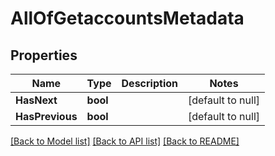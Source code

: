 # AllOfGetaccountsMetadata

## Properties
Name | Type | Description | Notes
------------ | ------------- | ------------- | -------------
**HasNext** | **bool** |  | [default to null]
**HasPrevious** | **bool** |  | [default to null]

[[Back to Model list]](../README.md#documentation-for-models) [[Back to API list]](../README.md#documentation-for-api-endpoints) [[Back to README]](../README.md)


